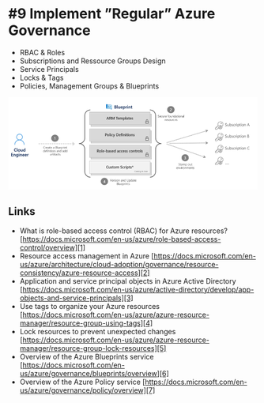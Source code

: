 # #9 Implement ”Regular” Azure Governance
- RBAC & Roles
- Subscriptions and Ressource Groups Design
- Service Principals
- Locks & Tags
- Policies, Management Groups & Blueprints

![blueprints][blueprints]

[blueprints]:  /images/09-blueprints.png "Blueprints"

## Links
- What is role-based access control (RBAC) for Azure resources? [https://docs.microsoft.com/en-us/azure/role-based-access-control/overview][1]
- Resource access management in Azure [https://docs.microsoft.com/en-us/azure/architecture/cloud-adoption/governance/resource-consistency/azure-resource-access][2]
- Application and service principal objects in Azure Active Directory [https://docs.microsoft.com/en-us/azure/active-directory/develop/app-objects-and-service-principals][3]
- Use tags to organize your Azure resources [https://docs.microsoft.com/en-us/azure/azure-resource-manager/resource-group-using-tags][4]
- Lock resources to prevent unexpected changes [https://docs.microsoft.com/en-us/azure/azure-resource-manager/resource-group-lock-resources][5]
- Overview of the Azure Blueprints service [https://docs.microsoft.com/en-us/azure/governance/blueprints/overview][6]
- Overview of the Azure Policy service [https://docs.microsoft.com/en-us/azure/governance/policy/overview][7]

[1]: https://docs.microsoft.com/en-us/azure/role-based-access-control/overview 
[2]: https://docs.microsoft.com/en-us/azure/architecture/cloud-adoption/governance/resource-consistency/azure-resource-access
[3]: https://docs.microsoft.com/en-us/azure/active-directory/develop/app-objects-and-service-principals
[4]: https://docs.microsoft.com/en-us/azure/azure-resource-manager/resource-group-using-tags
[5]: https://docs.microsoft.com/en-us/azure/azure-resource-manager/resource-group-lock-resources
[6]: https://docs.microsoft.com/en-us/azure/governance/blueprints/overview
[7]: https://docs.microsoft.com/en-us/azure/governance/policy/overview

